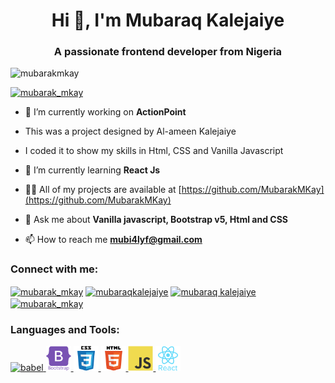 <h1 align="center">Hi 👋, I'm Mubaraq Kalejaiye</h1>
<h3 align="center">A passionate frontend developer from Nigeria</h3>

<p align="left"> <img src="https://komarev.com/ghpvc/?username=mubarakmkay&label=Profile%20views&color=0e75b6&style=flat" alt="mubarakmkay" /> </p>

<p align="left"> <a href="https://twitter.com/mubarak_mkay" target="blank"><img src="https://img.shields.io/twitter/follow/mubarak_mkay?logo=twitter&style=for-the-badge" alt="mubarak_mkay" /></a> </p>

- 🔭 I’m currently working on **ActionPoint**

- This was a project designed by Al-ameen Kalejaiye

- I coded it to show my skills in Html, CSS and Vanilla Javascript  

- 🌱 I’m currently learning **React Js**

- 👨‍💻 All of my projects are available at [https://github.com/MubarakMKay](https://github.com/MubarakMKay)

- 💬 Ask me about **Vanilla javascript, Bootstrap v5, Html and CSS**

- 📫 How to reach me **mubi4lyf@gmail.com**

<h3 align="left">Connect with me:</h3>
<p align="left">
<a href="https://twitter.com/mubarak_mkay" target="blank"><img align="center" src="https://raw.githubusercontent.com/rahuldkjain/github-profile-readme-generator/master/src/images/icons/Social/twitter.svg" alt="mubarak_mkay" height="30" width="40" /></a>
<a href="https://linkedin.com/in/mubaraqkalejaiye" target="blank"><img align="center" src="https://raw.githubusercontent.com/rahuldkjain/github-profile-readme-generator/master/src/images/icons/Social/linked-in-alt.svg" alt="mubaraqkalejaiye" height="30" width="40" /></a>
<a href="https://fb.com/mubaraq kalejaiye" target="blank"><img align="center" src="https://raw.githubusercontent.com/rahuldkjain/github-profile-readme-generator/master/src/images/icons/Social/facebook.svg" alt="mubaraq kalejaiye" height="30" width="40" /></a>
<a href="https://instagram.com/mubarak_mkay" target="blank"><img align="center" src="https://raw.githubusercontent.com/rahuldkjain/github-profile-readme-generator/master/src/images/icons/Social/instagram.svg" alt="mubarak_mkay" height="30" width="40" /></a>
</p>

<h3 align="left">Languages and Tools:</h3>
<p align="left"> <a href="https://babeljs.io/" target="_blank" rel="noreferrer"> <img src="https://www.vectorlogo.zone/logos/babeljs/babeljs-icon.svg" alt="babel" width="40" height="40"/> </a> <a href="https://getbootstrap.com" target="_blank" rel="noreferrer"> <img src="https://raw.githubusercontent.com/devicons/devicon/master/icons/bootstrap/bootstrap-plain-wordmark.svg" alt="bootstrap" width="40" height="40"/> </a> <a href="https://www.w3schools.com/css/" target="_blank" rel="noreferrer"> <img src="https://raw.githubusercontent.com/devicons/devicon/master/icons/css3/css3-original-wordmark.svg" alt="css3" width="40" height="40"/> </a> <a href="https://www.w3.org/html/" target="_blank" rel="noreferrer"> <img src="https://raw.githubusercontent.com/devicons/devicon/master/icons/html5/html5-original-wordmark.svg" alt="html5" width="40" height="40"/> </a> <a href="https://developer.mozilla.org/en-US/docs/Web/JavaScript" target="_blank" rel="noreferrer"> <img src="https://raw.githubusercontent.com/devicons/devicon/master/icons/javascript/javascript-original.svg" alt="javascript" width="40" height="40"/> </a> <a href="https://reactjs.org/" target="_blank" rel="noreferrer"> <img src="https://raw.githubusercontent.com/devicons/devicon/master/icons/react/react-original-wordmark.svg" alt="react" width="40" height="40"/> </a> </p>
